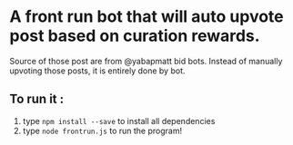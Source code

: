 # A front run bot that will auto upvote post based on curation rewards. 

Source of those post are from @yabapmatt bid bots. Instead of manually upvoting those posts, it is entirely done by bot.
## To run it :
1) type ```npm install --save``` to install all dependencies 
2) type ```node frontrun.js``` to run the program!

